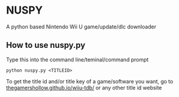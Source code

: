 # NUSPY
A python based Nintendo Wii U game/update/dlc downloader

## How to use nuspy.py

Type this into the command line/teminal/command prompt  

    python nuspy.py <TITLEID>
  
To get the title id and/or title key of a game/software you want, go to [thegamershollow.github.io/wiiu-tdb/](https://thegamershollow.github.io/wiiu-tdb/) or any other title id website
